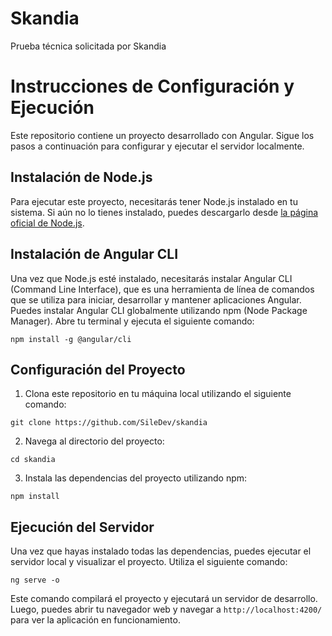 # Skandia
 Prueba técnica solicitada por Skandia

# Instrucciones de Configuración y Ejecución

Este repositorio contiene un proyecto desarrollado con Angular. Sigue los pasos a continuación para configurar y ejecutar el servidor localmente.

## Instalación de Node.js

Para ejecutar este proyecto, necesitarás tener Node.js instalado en tu sistema. Si aún no lo tienes instalado, puedes descargarlo desde [la página oficial de Node.js](https://nodejs.org/).

## Instalación de Angular CLI

Una vez que Node.js esté instalado, necesitarás instalar Angular CLI (Command Line Interface), que es una herramienta de línea de comandos que se utiliza para iniciar, desarrollar y mantener aplicaciones Angular. Puedes instalar Angular CLI globalmente utilizando npm (Node Package Manager). Abre tu terminal y ejecuta el siguiente comando:

```
npm install -g @angular/cli
```

## Configuración del Proyecto

1. Clona este repositorio en tu máquina local utilizando el siguiente comando:

```
git clone https://github.com/SileDev/skandia
```

2. Navega al directorio del proyecto:

```
cd skandia
```

3. Instala las dependencias del proyecto utilizando npm:

```
npm install
```

## Ejecución del Servidor

Una vez que hayas instalado todas las dependencias, puedes ejecutar el servidor local y visualizar el proyecto. Utiliza el siguiente comando:

```
ng serve -o
```



Este comando compilará el proyecto y ejecutará un servidor de desarrollo. Luego, puedes abrir tu navegador web y navegar a `http://localhost:4200/` para ver la aplicación en funcionamiento.
